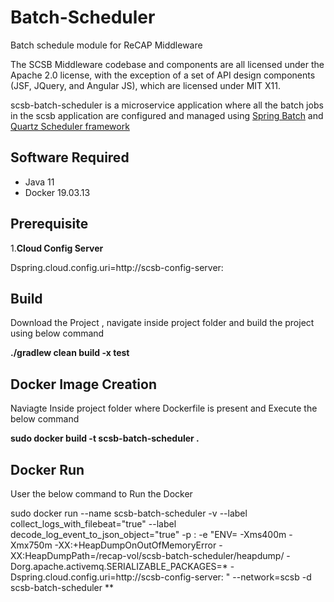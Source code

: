 # Batch-Scheduler

Batch schedule module for  ReCAP Middleware

The SCSB Middleware codebase and components are all licensed under the Apache 2.0 license, with the exception of a set of API design components (JSF, JQuery, and Angular JS), which are licensed under MIT X11.

scsb-batch-scheduler is a microservice application where all the batch jobs in the scsb application are configured and managed using [Spring
Batch](https://spring.io/projects/spring-batch) and [Quartz Scheduler
framework](http://www.quartz-scheduler.org/) 

## Software Required

  - Java 11
  - Docker 19.03.13   
  
## Prerequisite

1.**Cloud Config Server**

Dspring.cloud.config.uri=http://scsb-config-server:<port>

## Build

Download the Project , navigate inside project folder and build the project using below command

**./gradlew clean build -x test**

## Docker Image Creation

Naviagte Inside project folder where Dockerfile is present and Execute the below command

**sudo docker build -t scsb-batch-scheduler .**

## Docker Run

User the below command to Run the Docker

sudo docker run --name scsb-batch-scheduler   -v <volume> --label collect_logs_with_filebeat="true" --label decode_log_event_to_json_object="true" -p <port>:<port> -e "ENV= -Xms400m  -Xmx750m -XX:+HeapDumpOnOutOfMemoryError -XX:HeapDumpPath=/recap-vol/scsb-batch-scheduler/heapdump/ -Dorg.apache.activemq.SERIALIZABLE_PACKAGES=*  -Dspring.cloud.config.uri=http://scsb-config-server:<port>  " --network=scsb  -d scsb-batch-scheduler **
